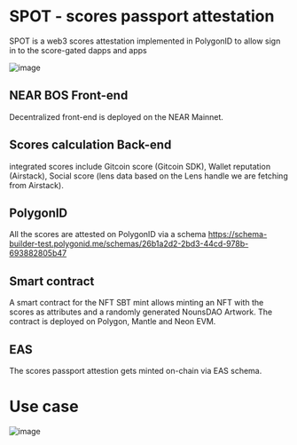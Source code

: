 # SPOT - scores passport attestation 

SPOT is a web3 scores attestation implemented in PolygonID to allow sign in to the score-gated dapps and apps

![image](https://github.com/qpwedev/spot-identity/assets/119045809/2a9d0605-58b3-4a06-8fb0-6a6aef19d5bb)


## NEAR BOS Front-end
Decentralized front-end is deployed on the NEAR Mainnet.

## Scores calculation Back-end
integrated scores include Gitcoin score (Gitcoin SDK), Wallet reputation (Airstack), Social score (lens data based on the Lens handle we are fetching from Airstack).

## PolygonID 
All the scores are attested on PolygonID via a schema https://schema-builder-test.polygonid.me/schemas/26b1a2d2-2bd3-44cd-978b-693882805b47 

## Smart contract
A smart contract for the NFT SBT mint allows minting an NFT with the scores as attributes and a randomly generated NounsDAO Artwork.
The contract is deployed on Polygon, Mantle and Neon EVM. 

## EAS
The scores passport attestion gets minted on-chain via EAS schema. 

# Use case

![image](https://github.com/qpwedev/spot-identity/assets/119045809/aa4fde89-9f0a-4085-9841-38c6903dc7de)


